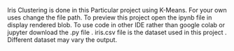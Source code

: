 Iris Clustering is done in this Particular project using K-Means.
For your own uses change the file path.
To preview this project open the ipynb file in display rendered blob.
To use code in other IDE rather than google colab or jupyter download the .py file .
iris.csv file is the dataset used in this project .
Different dataset may vary the output.
